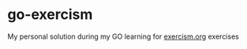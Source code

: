 # go-exercism
My personal solution during my GO learning for [exercism.org]("https://exercism.org") exercises
